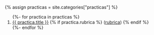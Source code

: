 {% assign practicas = site.categories["practicas"] %}

<ol reversed>
{%- for practica in practicas %}
<li>  <a href="{{site.baseurl}}{{ practica.url }}">{{ practica.title }}</a> 
{% if practica.rubrica %}
(<a href="{{ practica.url }}#rubrica">rubrica</a>)
{% endif %}
</li>
{%- endfor %}
</ol>
